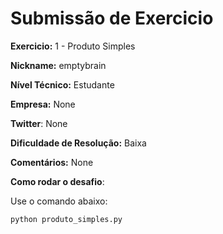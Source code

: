 # Submissão de Exercicio

**Exercicio:** 1 - Produto Simples

**Nickname:** emptybrain 

**Nível Técnico:** Estudante

**Empresa:** None

**Twitter**: None 

**Dificuldade de Resolução:** Baixa

**Comentários:** None

**Como rodar o desafio**: 

Use o comando abaixo: 
```bash
python produto_simples.py
```
